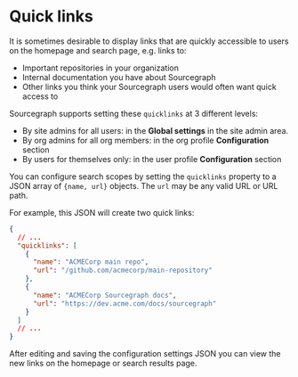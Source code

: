 # Quick links

It is sometimes desirable to display links that are quickly accessible to users on the homepage and search page, e.g. links to:

- Important repositories in your organization
- Internal documentation you have about Sourcegraph
- Other links you think your Sourcegraph users would often want quick access to

Sourcegraph supports setting these `quicklinks` at 3 different levels:

- By site admins for all users: in the **Global settings** in the site admin area.
- By org admins for all org members: in the org profile **Configuration** section
- By users for themselves only: in the user profile **Configuration** section

You can configure search scopes by setting the `quicklinks` property to a JSON array of `{name, url}` objects. The `url` may be any valid URL or URL path.

For example, this JSON will create two quick links:

```json
{
  // ...
  "quicklinks": [
    {
      "name": "ACMECorp main repo",
      "url": "/github.com/acmecorp/main-repository"
    },
    {
      "name": "ACMECorp Sourcegraph docs",
      "url": "https://dev.acme.com/docs/sourcegraph"
    }
  ]
  // ...
}
```

After editing and saving the configuration settings JSON you can view the new links on the homepage or search results page.
